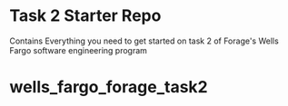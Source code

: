 # Task 2 Starter Repo
Contains Everything you need to get started on task 2 of Forage's Wells Fargo software engineering program
# wells_fargo_forage_task2
